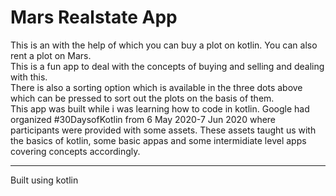 # Mars Realstate App
This is an with the help of which you can buy a plot on kotlin. You can also rent a plot on Mars.<br>
This is a fun app to deal with the concepts of buying and selling and dealing with this.<br>
There is also a sorting option which is available in the three dots above which can be pressed to sort out the plots on the basis of them.<br>
This app was built while i was learning how to code in kotlin.
Google had organized #30DaysofKotlin from 6 May 2020-7 Jun 2020 where participants were provided with some assets.
These assets taught us with the basics of kotlin, some basic appas and some intermidiate level apps covering concepts accordingly.
___
Built using kotlin
